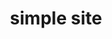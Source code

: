 ---
layout: page
title: simple site
tagline: Easy websites with GitHub Pages
description: Minimal tutorial on making a simple website with GitHub Pages
---